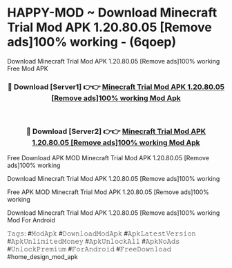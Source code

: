 # HAPPY-MOD ~ Download Minecraft Trial Mod APK 1.20.80.05 [Remove ads]100% working - (6qoep)
Download Minecraft Trial Mod APK 1.20.80.05 [Remove ads]100% working Free Mod APK

<div align="center">
<h3>🔴 Download [Server1] 👉👉 <a href="https://apk-comot.site?title=Minecraft_Trial_Mod_APK_1.20.80.05_[Remove_ads]100%_working">Minecraft Trial Mod APK 1.20.80.05 [Remove ads]100% working Mod Apk</a></h3><br>

<h3>🔴 Download [Server2] 👉👉 <a href="https://apk-comot.site?title=Minecraft_Trial_Mod_APK_1.20.80.05_[Remove_ads]100%_working">Minecraft Trial Mod APK 1.20.80.05 [Remove ads]100% working Mod Apk</a></h3>
</div>


Free Download APK MOD Minecraft Trial Mod APK 1.20.80.05 [Remove ads]100% working

Download Minecraft Trial Mod APK 1.20.80.05 [Remove ads]100% working 

Free APK MOD Minecraft Trial Mod APK 1.20.80.05 [Remove ads]100% working 

Download Minecraft Trial Mod APK 1.20.80.05 [Remove ads]100% working Mod For Android

𝚃𝚊𝚐𝚜: #𝙼𝚘𝚍𝙰𝚙𝚔 #𝙳𝚘𝚠𝚗𝚕𝚘𝚊𝚍𝙼𝚘𝚍𝙰𝚙𝚔 #𝙰𝚙𝚔𝙻𝚊𝚝𝚎𝚜𝚝𝚅𝚎𝚛𝚜𝚒𝚘𝚗 #𝙰𝚙𝚔𝚄𝚗𝚕𝚒𝚖𝚒𝚝𝚎𝚍𝙼𝚘𝚗𝚎𝚢 #𝙰𝚙𝚔𝚄𝚗𝚕𝚘𝚌𝚔𝙰𝚕𝚕 #𝙰𝚙𝚔𝙽𝚘𝙰𝚍𝚜 #𝚄𝚗𝚕𝚘𝚌𝚔𝙿𝚛𝚎𝚖𝚒𝚞𝚖 #𝙵𝚘𝚛𝙰𝚗𝚍𝚛𝚘𝚒𝚍 #𝙵𝚛𝚎𝚎𝙳𝚘𝚠𝚗𝚕𝚘𝚊𝚍 #home_design_mod_apk